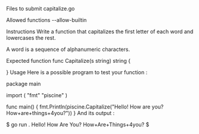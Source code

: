 Files to submit
capitalize.go

Allowed functions
--allow-builtin

Instructions
Write a function that capitalizes the first letter of each word and lowercases the rest.

A word is a sequence of alphanumeric characters.

Expected function
func Capitalize(s string) string {

}
Usage
Here is a possible program to test your function :

package main

import (
	"fmt"
	"piscine"
)

func main() {
	fmt.Println(piscine.Capitalize("Hello! How are you? How+are+things+4you?"))
}
And its output :

$ go run .
Hello! How Are You? How+Are+Things+4you?
$